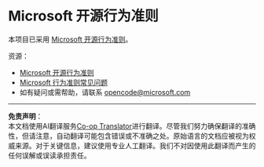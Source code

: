 <!--
CO_OP_TRANSLATOR_METADATA:
{
  "original_hash": "c06b12caf3c901eb3156e3dd5b0aea56",
  "translation_date": "2025-09-03T17:47:21+00:00",
  "source_file": "CODE_OF_CONDUCT.md",
  "language_code": "zh"
}
-->
# Microsoft 开源行为准则

本项目已采用 [Microsoft 开源行为准则](https://opensource.microsoft.com/codeofconduct/)。

资源：

- [Microsoft 开源行为准则](https://opensource.microsoft.com/codeofconduct/)
- [Microsoft 行为准则常见问题](https://opensource.microsoft.com/codeofconduct/faq/)
- 如有疑问或需帮助，请联系 [opencode@microsoft.com](mailto:opencode@microsoft.com)

---

**免责声明**：  
本文档使用AI翻译服务[Co-op Translator](https://github.com/Azure/co-op-translator)进行翻译。尽管我们努力确保翻译的准确性，但请注意，自动翻译可能包含错误或不准确之处。原始语言的文档应被视为权威来源。对于关键信息，建议使用专业人工翻译。我们不对因使用此翻译而产生的任何误解或误读承担责任。